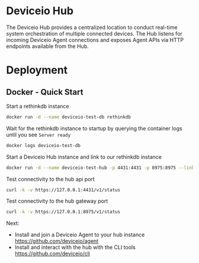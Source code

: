 # Deviceio Hub

The Deviceio Hub provides a centralized location to conduct real-time system orchestration of multiple connected devices. The Hub listens for incoming Deviceio Agent connections and exposes Agent APIs via HTTP endpoints available from the Hub. 

# Deployment

## Docker - Quick Start

Start a rethinkdb instance

```bash
docker run -d --name deviceio-test-db rethinkdb
```

Wait for the rethinkdb instance to startup by querying the container logs until you see `Server ready`

```bash
docker logs deviceio-test-db
```

Start a Deviceio Hub instance and link to our rethinkdb instance

```bash
docker run -d --name deviceio-test-hub -p 4431:4431 -p 8975:8975 --link deviceio-test-db:db deviceio/hub --db-host db
```

Test connectivity to the hub api port

```bash
curl -k -v https://127.0.0.1:4431/v1/status
```

Test connectivity to the hub gateway port

```bash
curl -k -v https://127.0.0.1:8975/v1/status
```

Next:

* Install and join a Deviceio Agent to your hub instance https://github.com/deviceio/agent
* Install and interact with the hub with the CLI tools https://github.com/deviceio/cli